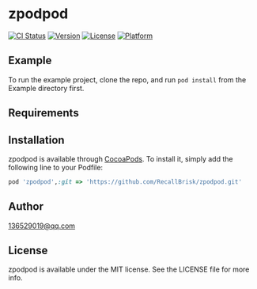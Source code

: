 # zpodpod

[![CI Status](https://img.shields.io/travis/136529019@qq.com/zpodpod.svg?style=flat)](https://travis-ci.org/136529019@qq.com/zpodpod)
[![Version](https://img.shields.io/cocoapods/v/zpodpod.svg?style=flat)](https://cocoapods.org/pods/zpodpod)
[![License](https://img.shields.io/cocoapods/l/zpodpod.svg?style=flat)](https://cocoapods.org/pods/zpodpod)
[![Platform](https://img.shields.io/cocoapods/p/zpodpod.svg?style=flat)](https://cocoapods.org/pods/zpodpod)

## Example

To run the example project, clone the repo, and run `pod install` from the Example directory first.

## Requirements

## Installation

zpodpod is available through [CocoaPods](https://cocoapods.org). To install
it, simply add the following line to your Podfile:

```ruby
pod 'zpodpod',:git => 'https://github.com/RecallBrisk/zpodpod.git'
```

## Author

136529019@qq.com

## License

zpodpod is available under the MIT license. See the LICENSE file for more info.
